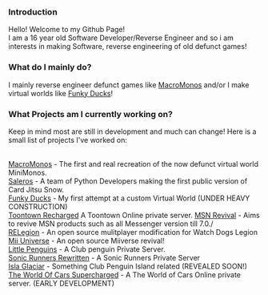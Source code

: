 ### Introduction
Hello! Welcome to my Github Page!<br> I am a 16 year old Software Developer/Reverse Engineer and so i am interests in making Software, reverse engineering of old defunct games!<br>

### What do I mainly do?
I mainly reverse engineer defunct games like <a href="https://github.com/MacroMonos/">MacroMonos</a> and/or I make virtual worlds like <a href="https://funkyducks.ml/">Funky Ducks</a>!

### What Projects am I currently working on?
Keep in mind most are still in development and much can change! Here is a small list of projects I've worked on:<br><br>

<a href="https://github.com/MacroMonos/">MacroMonos</a> - The first and real recreation of the now defunct virtual world MiniMonos.<br>
<a href="https://github.com/saleros">Saleros</a> - A team of Python Developers making the first public version of Card Jitsu Snow.<br>
<a href="https://funkyducks.ml/">Funky Ducks</a> - My first attempt at a custom Virtual World (UNDER HEAVY CONSTRUCTION)<br>
<a href="https://github.com/Toontown-Recharged">Toontown Recharged</a> A Toontown Online private server.
<a href="https://github.com/MSN-Revival">MSN Revival</a> -  Aims to revive MSN products such as all Messenger version till 7.0./<br>
<a href="https://github.com/re-legion">RELegion</a> - An open source mulitplayer modification for Watch Dogs Legion<br>
<a href="https://discord.gg/eyaE2ywbze">Mii Universe</a> - An open source Miiverse revival!<br>
<a href="https://littlepenguin.ml/">Little Penguins</a> - A Club penguin Private Server.<br>
<a href="https://discord.gg/8u6KBK8cAA">Sonic Runners Rewritten</a> - A Sonic Runners Private Server<br>
<a href="https://github.com/captainqdev/isla-glaciar">Isla Glaciar</a> - Something Club Penguin Island related (REVEALED SOON!)<br>
<a href="https://github.com/World-Of-Cars-Supercharged">The World Of Cars Supercharged</a> - A The World of Cars Online private server. (EARLY DEVELOPMENT)

<!--
**ctrlkohl/ctrlkohl** is a ✨ _special_ ✨ repository because its `README.md` (this file) appears on your GitHub profile.
Here are some ideas to get you started:
- 🔭 I’m currently working on ...
- 🌱 I’m currently learning ...
- 👯 I’m looking to collaborate on ...
- 🤔 I’m looking for help with ...
- 💬 Ask me about ...
- 📫 How to reach me: ...
- 😄 Pronouns: ...
- ⚡ Fun fact: ...
-->
